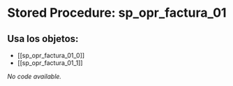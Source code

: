 # Stored Procedure: sp_opr_factura_01

## Usa los objetos:
- [[sp_opr_factura_01_0]]
- [[sp_opr_factura_01_1]]

*No code available.*
